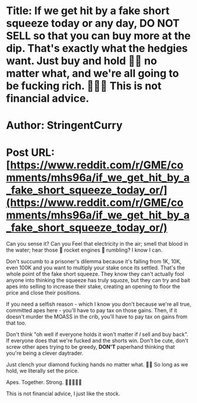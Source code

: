 # Title: If we get hit by a fake short squeeze today or any day, DO NOT SELL so that you can buy more at the dip. That's exactly what the hedgies want. Just buy and hold 💎🙌 no matter what, and we're all going to be fucking rich. 🚀🚀🚀 This is not financial advice.
# Author: StringentCurry
# Post URL: [https://www.reddit.com/r/GME/comments/mhs96a/if_we_get_hit_by_a_fake_short_squeeze_today_or/](https://www.reddit.com/r/GME/comments/mhs96a/if_we_get_hit_by_a_fake_short_squeeze_today_or/)


Can you sense it? Can you Feel that electricity in the air; smell that blood in the water; hear those 🚀 rocket engines 🚀 rumbling? I know I can.

Don't succumb to a prisoner's dilemma because it's falling from 1K, 10K, even 100K and you want to multiply your stake once its settled. That's the whole point of the fake short squeeze. They know they can't actually fool anyone into thinking the squeeze has truly squoze, but they can try and bait apes into selling to increase their stake, creating an opening to floor the price and close their positions.

If you need a selfish reason - which I know you don't because we're all true, committed apes here - you'll have to pay tax on those gains. Then, if it doesn't murder the MOASS in the crib, you'll have to pay tax on gains from that too.

Don't think "oh well if everyone holds it won't matter if *I* sell and buy back". If everyone does that we're fucked and the shorts win. Don't be cute, don't screw other apes trying to be greedy, **DON'T** paperhand thinking that you're being a clever daytrader.

Just clench your diamond fucking hands no matter what. 💎🙌 So long as we hold, we literally set the price.

Apes. Together. Strong. 🦍🦍🦍🦍🦍

This is not financial advice, I just like the stock.